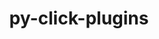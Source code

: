 ---
title: "py-click-plugins"
layout: cache
categories: [package, develop]
meta: {"compilers": ["apple-clang@=16.0.0", "gcc@=13.2.0", "gcc@=7.5.0"], "num_specs": 20, "num_specs_by_stack": {"ml-darwin-aarch64-mps": 5, "ml-linux-aarch64-cpu": 5, "ml-linux-aarch64-cuda": 5, "ml-linux-x86_64-cpu": 5, "ml-linux-x86_64-cuda": 5, "radiuss": 5, "root": 20}, "oss": ["sequoia", "ubuntu18.04", "ubuntu24.04"], "platforms": ["darwin", "linux"], "stacks": ["ml-darwin-aarch64-mps", "ml-linux-aarch64-cpu", "ml-linux-aarch64-cuda", "ml-linux-x86_64-cpu", "ml-linux-x86_64-cuda", "radiuss", "root"], "targets": ["aarch64", "x86_64_v3"], "versions": ["1.1.1"]}
spec_details: [{"compiler": "apple-clang@=16.0.0", "hash": "4hpiyl64glym2m2tiqgdry52b5khafh3", "os": "sequoia", "platform": "darwin", "size": "-", "stacks": ["ml-darwin-aarch64-mps", "root"], "target": "aarch64", "variants": ["build_system=python_pip"], "versions": ["1.1.1"]}, {"compiler": "gcc@=7.5.0", "hash": "4jhjp5v7o7epex7lkswvs5ftgrnenb65", "os": "ubuntu18.04", "platform": "linux", "size": "-", "stacks": ["radiuss", "root"], "target": "x86_64_v3", "variants": ["build_system=python_pip"], "versions": ["1.1.1"]}, {"compiler": "apple-clang@=16.0.0", "hash": "7rj3n5xri6kplo4mvlh27a5a6lg6mrrx", "os": "sequoia", "platform": "darwin", "size": "-", "stacks": ["ml-darwin-aarch64-mps", "root"], "target": "aarch64", "variants": ["build_system=python_pip"], "versions": ["1.1.1"]}, {"compiler": "gcc@=13.2.0", "hash": "aj2e5ys56qdl3o4ycqdzb6kwekb7h7dz", "os": "ubuntu24.04", "platform": "linux", "size": "-", "stacks": ["ml-linux-x86_64-cpu", "ml-linux-x86_64-cuda", "root"], "target": "x86_64_v3", "variants": ["build_system=python_pip"], "versions": ["1.1.1"]}, {"compiler": "apple-clang@=16.0.0", "hash": "ajueylfb6hn6bh5ina2v6hq65zjqhg7s", "os": "sequoia", "platform": "darwin", "size": "-", "stacks": ["ml-darwin-aarch64-mps", "root"], "target": "aarch64", "variants": ["build_system=python_pip"], "versions": ["1.1.1"]}, {"compiler": "gcc@=7.5.0", "hash": "dgnfpawlddpic3t6b6g532of44h5habz", "os": "ubuntu18.04", "platform": "linux", "size": "-", "stacks": ["radiuss", "root"], "target": "x86_64_v3", "variants": ["build_system=python_pip"], "versions": ["1.1.1"]}, {"compiler": "apple-clang@=16.0.0", "hash": "eywfjvbhfkg6snhdy2hjrw5523mju4gg", "os": "sequoia", "platform": "darwin", "size": "-", "stacks": ["ml-darwin-aarch64-mps", "root"], "target": "aarch64", "variants": ["build_system=python_pip"], "versions": ["1.1.1"]}, {"compiler": "gcc@=13.2.0", "hash": "jqlrppwooqd4upqanfidxmrshot3uu6w", "os": "ubuntu24.04", "platform": "linux", "size": "-", "stacks": ["ml-linux-aarch64-cpu", "ml-linux-aarch64-cuda", "root"], "target": "aarch64", "variants": ["build_system=python_pip"], "versions": ["1.1.1"]}, {"compiler": "apple-clang@=16.0.0", "hash": "lf6g6pqltegzbspahp7zssokp2hp4eck", "os": "sequoia", "platform": "darwin", "size": "-", "stacks": ["ml-darwin-aarch64-mps", "root"], "target": "aarch64", "variants": ["build_system=python_pip"], "versions": ["1.1.1"]}, {"compiler": "gcc@=13.2.0", "hash": "mozzy4o7loixpechk4im64qa4v7i7udv", "os": "ubuntu24.04", "platform": "linux", "size": "-", "stacks": ["ml-linux-aarch64-cpu", "ml-linux-aarch64-cuda", "root"], "target": "aarch64", "variants": ["build_system=python_pip"], "versions": ["1.1.1"]}, {"compiler": "gcc@=7.5.0", "hash": "od6o3be3qzrsdbwxfcktozos7dq67fre", "os": "ubuntu18.04", "platform": "linux", "size": "-", "stacks": ["radiuss", "root"], "target": "x86_64_v3", "variants": ["build_system=python_pip"], "versions": ["1.1.1"]}, {"compiler": "gcc@=13.2.0", "hash": "ofumhyxkydarybd7n6kpyrwud4trajce", "os": "ubuntu24.04", "platform": "linux", "size": "-", "stacks": ["ml-linux-x86_64-cpu", "ml-linux-x86_64-cuda", "root"], "target": "x86_64_v3", "variants": ["build_system=python_pip"], "versions": ["1.1.1"]}, {"compiler": "gcc@=13.2.0", "hash": "okp354ldf247sstm6kgajth6hhsbjxk5", "os": "ubuntu24.04", "platform": "linux", "size": "-", "stacks": ["ml-linux-aarch64-cpu", "ml-linux-aarch64-cuda", "root"], "target": "aarch64", "variants": ["build_system=python_pip"], "versions": ["1.1.1"]}, {"compiler": "gcc@=7.5.0", "hash": "r3mlarixbvhlbtry6qfwmk7efctyu3rw", "os": "ubuntu18.04", "platform": "linux", "size": "-", "stacks": ["radiuss", "root"], "target": "x86_64_v3", "variants": ["build_system=python_pip"], "versions": ["1.1.1"]}, {"compiler": "gcc@=13.2.0", "hash": "rzcg5o7477toetmr2ogj4ar5gifxhztv", "os": "ubuntu24.04", "platform": "linux", "size": "-", "stacks": ["ml-linux-aarch64-cpu", "ml-linux-aarch64-cuda", "root"], "target": "aarch64", "variants": ["build_system=python_pip"], "versions": ["1.1.1"]}, {"compiler": "gcc@=7.5.0", "hash": "s72vi6n2k5mxu7viar6yphmauqe6me5x", "os": "ubuntu18.04", "platform": "linux", "size": "-", "stacks": ["radiuss", "root"], "target": "x86_64_v3", "variants": ["build_system=python_pip"], "versions": ["1.1.1"]}, {"compiler": "gcc@=13.2.0", "hash": "sogdtsz6pw4ucofo72z3umpw4gm7yjt5", "os": "ubuntu24.04", "platform": "linux", "size": "-", "stacks": ["ml-linux-aarch64-cpu", "ml-linux-aarch64-cuda", "root"], "target": "aarch64", "variants": ["build_system=python_pip"], "versions": ["1.1.1"]}, {"compiler": "gcc@=13.2.0", "hash": "ts2ai5l7fxcek3kswzyd7gmpnqdbk3db", "os": "ubuntu24.04", "platform": "linux", "size": "-", "stacks": ["ml-linux-x86_64-cpu", "ml-linux-x86_64-cuda", "root"], "target": "x86_64_v3", "variants": ["build_system=python_pip"], "versions": ["1.1.1"]}, {"compiler": "gcc@=13.2.0", "hash": "ysiab2awswvof2hjfx26u7yneat76dlt", "os": "ubuntu24.04", "platform": "linux", "size": "-", "stacks": ["ml-linux-x86_64-cpu", "ml-linux-x86_64-cuda", "root"], "target": "x86_64_v3", "variants": ["build_system=python_pip"], "versions": ["1.1.1"]}, {"compiler": "gcc@=13.2.0", "hash": "z6ymreyatufwjhgyhkgfjwk4o6hfkrrz", "os": "ubuntu24.04", "platform": "linux", "size": "-", "stacks": ["ml-linux-x86_64-cpu", "ml-linux-x86_64-cuda", "root"], "target": "x86_64_v3", "variants": ["build_system=python_pip"], "versions": ["1.1.1"]}]
---